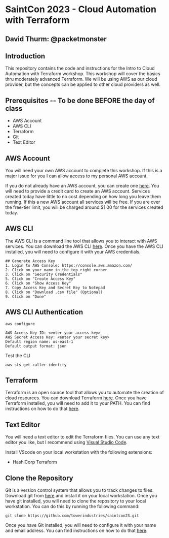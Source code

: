 # SaintCon 2023 - Cloud Automation with Terraform
## David Thurm: @packetmonster
## Introduction
This repository contains the code and instructions for the Intro to Cloud Automation with Terraform workshop.  This workshop will cover the basics thru moderately advanced Terraform.  We will be using AWS as our cloud provider, but the concepts can be applied to other cloud providers as well.

## Prerequisites -- To be done **BEFORE** the day of class
* AWS Account
* AWS CLI
* Terraform
* Git
* Text Editor

## AWS Account
You will need your own AWS account to complete this workshop.  If this is a major issue for you I can allow access to my personal AWS account.  

If you do not already have an AWS account, you can create one [here](https://aws.amazon.com/premiumsupport/knowledge-center/create-and-activate-aws-account/).  You will need to provide a credit card to create an AWS account.  Services created today have little to no cost depending on how long you leave them running.  If this a new AWS account all services will be free.  If you are over the free-tier limit, you will be charged around $1.00 for the services created today.

## AWS CLI
The AWS CLI is a command line tool that allows you to interact with AWS services.  You can download the AWS CLI [here](https://aws.amazon.com/cli/).  Once you have the AWS CLI installed, you will need to configure it with your AWS credentials.

```
## Generate Access Key
1. Login to AWS Console: https://console.aws.amazon.com/
2. Click on your name in the top right corner
3. Click on "Security Credentials"
5. Click on "Create Access Key"
6. Click on "Show Access Key"
7. Copy Access Key and Secret Key to Notepad
8. Click on "Download .csv file" (Optional)
9. Click on "Done"
```
## AWS CLI Authentication

```
aws configure
```
```
AWS Access Key ID: <enter your access key>
AWS Secret Access Key: <enter your secret key>
Default region name: us-east-1
Default output format: json
```
Test the CLI
```
aws sts get-caller-identity
```
## Terraform
Terraform is an open source tool that allows you to automate the creation of cloud resources.  You can download Terraform [here](https://www.terraform.io/downloads.html).  Once you have Terraform installed, you will need to add it to your PATH.  You can find instructions on how to do that [here](https://stackoverflow.com/questions/14637979/how-to-permanently-set-path-on-linux-unix).

## Text Editor
You will need a text editor to edit the Terraform files.  You can use any text editor you like, but I recommend using [Visual Studio Code](https://code.visualstudio.com/).

Install VScode on your local workstation with the following extensions:
* HashiCorp Terraform
  
## Clone the Repository
Git is a version control system that allows you to track changes to files.  Download git from [here](https://git-scm.com/downloads) and install it on your local workstation.  Once you have git installed, you will need to clone the repository to your local workstation.  You can do this by running the following command:
```
git clone https://github.com/towerindustries/saintcon23.git
```
Once you have Git installed, you will need to configure it with your name and email address.  You can find instructions on how to do that [here](https://git-scm.com/book/en/v2/Getting-Started-First-Time-Git-Setup).


